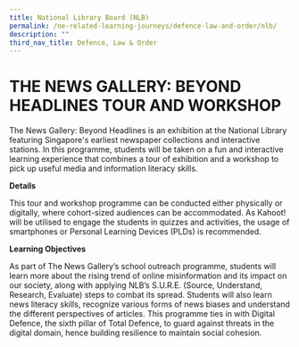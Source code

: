 ```yaml
---
title: National Library Board (NLB)
permalink: /ne-related-learning-journeys/defence-law-and-order/nlb/
description: ""
third_nav_title: Defence, Law & Order
---
```

# THE NEWS GALLERY: BEYOND HEADLINES TOUR AND WORKSHOP

The News Gallery: Beyond Headlines is an exhibition at the National Library featuring Singapore's earliest newspaper collections and interactive stations. In this programme, students will be taken on a fun and interactive learning experience that combines a tour of exhibition and a workshop to pick up useful media and information literacy skills.

**Details**

This tour and workshop programme can be conducted either physically or digitally, where cohort-sized audiences can be accommodated. As Kahoot! will be utilised to engage the students in quizzes and activities, the usage of smartphones or Personal Learning Devices (PLDs) is recommended.

**Learning Objectives**

As part of The News Gallery’s school outreach programme, students will learn more about the rising trend of online misinformation and its impact on our society, along with applying NLB’s S.U.R.E. (Source, Understand, Research, Evaluate) steps to combat its spread. Students will also learn news literacy skills, recognize various forms of news biases and understand the different perspectives of articles. This programme ties in with Digital Defence, the sixth pillar of Total Defence, to guard against threats in the digital domain, hence building resilience to maintain social cohesion.
